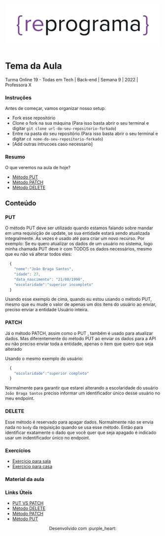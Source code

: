 <h1 align="center">
  <img src="assets/reprograma-fundos-claros.png" alt="logo reprograma" width="500">
</h1>

# Tema da Aula

Turma Online 19 - Todas em Tech | Back-end | Semana 9 | 2022 | Professora X

### Instruções

Antes de começar, vamos organizar nosso setup.

- Fork esse repositório
- Clone o fork na sua máquina (Para isso basta abrir o seu terminal e digitar `git clone url-do-seu-repositorio-forkado`)
- Entre na pasta do seu repositório (Para isso basta abrir o seu terminal e digitar `cd nome-do-seu-repositorio-forkado`)
- [Add outras intrucoes caso necessario]

### Resumo

O que veremos na aula de hoje?

- [Método PUT](#PUT)
- [Método PATCH](#PATCH)
- [Método DELETE](#DELETE)

## Conteúdo

### PUT

O método PUT deve ser utilizado quando estamos falando sobre mandar em uma requisição de update, se sua entidade estará sendo atualizada integralmente. Ás vezes é usado até para criar um novo recurso.
Por exemplo:
Se eu quero atualizar os dados de um usuário no sistema, logo minha chamada PUT deve ir com TODOS os dados necessários, mesmo que eu não vá alterar todos eles:

```javascript
  {
    "nome":"João Braga Santos",
    "idade": 27,
    "data_nascimento": "21/08/1990",
    "escolaridade":"superior incompleto"
  }
```

Usando esse exemplo de cima, quando eu estou usando o método PUT, mesmo que eu mude o valor de apenas um dos itens do usuário ao enviar, preciso enviar a entidade Usuário inteira.

### PATCH

Já o método PATCH, assim como o PUT , também é usado para atualizar dados. Mas diferentemente do método PUT ao enviar os dados para a API eu não preciso enviar toda a entidade, apenas o item que quero que seja alterado

Usando o mesmo exemplo do usuário:

```javascript
  {
    "escolaridade":"superior completo"
  }
```

Normalmente para garantir que estarei alterando a escolaridade do usuário `João Braga Santos` preciso informar um identificador único desse usuário no meu endpoint.

### DELETE

Esse método é reservado para apagar dados. Normalmente não se envia nada no `body` da requisição quando se usa esse método. Então para identificar exatamente o dado que você quer que seja apagado é indicado usar um indentificador único no endpoint.

### Exercícios

- [Exercicio para sala](/exercicios/para-sala/)
- [Exercicio para casa](/exercicios/para-casa/)

### Material da aula

### Links Úteis

- [PUT VS PATCH](https://cursos.alura.com.br/forum/topico-diferenca-entre-put-e-patch-44669)
- [Método DELETE](https://developer.mozilla.org/pt-BR/docs/Web/HTTP/Methods/DELETE)
- [Método PATCH](https://developer.mozilla.org/pt-BR/docs/Web/HTTP/Methods/PATCH)
- [Método PUT](https://developer.mozilla.org/pt-BR/docs/Web/HTTP/Methods/PUT)

<p align="center">
Desenvolvido com :purple_heart:  
</p>
